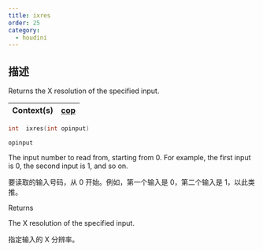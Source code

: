 ```yaml
---
title: ixres
order: 25
category:
  - houdini
---
```

    
## 描述

Returns the X resolution of the specified input.

| Context(s) | [cop](../contexts/cop.html) |
| ---------- | --------------------------- |

```c
int  ixres(int opinput)
```

`opinput`

The input number to read from, starting from 0. For example, the first input
is 0, the second input is 1, and so on.

要读取的输入号码，从 0 开始。例如，第一个输入是 0，第二个输入是 1，以此类推。

Returns

The X resolution of the specified input.

指定输入的 X 分辨率。
